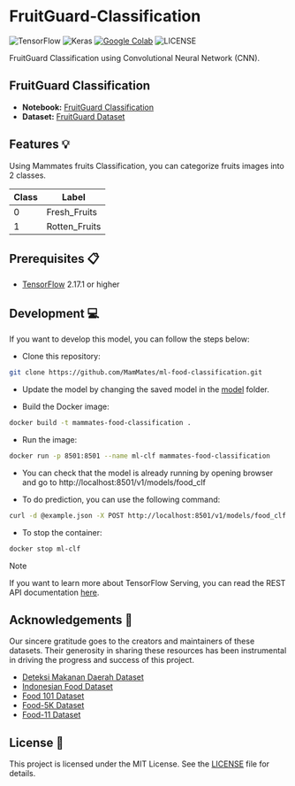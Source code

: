 # FruitGuard-Classification

![TensorFlow](https://img.shields.io/badge/TensorFlow-%23FF6F00.svg?style=for-the-badge&logo=TensorFlow&logoColor=white)
![Keras](https://img.shields.io/badge/Keras-%23D00000.svg?style=for-the-badge&logo=Keras&logoColor=white)
[![Google Colab](https://img.shields.io/badge/open_in_colab-blue?style=for-the-badge&logo=googlecolab&color=blue&labelColor=525252)](https://colab.research.google.com/github/MamMates/ml-food-classification/blob/main/MamMates_Food_Classification.ipynb)
![LICENSE](https://img.shields.io/github/license/MamMates/ml-food-classification?style=for-the-badge)

FruitGuard Classification using Convolutional Neural Network (CNN).

## FruitGuard Classification

- **Notebook:** [FruitGuard Classification](https://colab.research.google.com/drive/1eWbNPGPvpQmxhaxegwuJDD2fQsf2C3ka?usp=sharing)
- **Dataset:** [FruitGuard Dataset](https://drive.google.com/file/d/16YAwpBp0thfyoHIQLi_s6dOTVSCJpGwf/view?usp=sharing)

## Features 💡

Using Mammates fruits Classification, you can categorize fruits images into 2 classes.

| Class | Label        |
| ----- | ------------ |
| 0     | Fresh_Fruits  |
| 1     | Rotten_Fruits |

## Prerequisites 📋

- [TensorFlow](https://www.tensorflow.org/) 2.17.1 or higher


## Development 💻

If you want to develop this model, you can follow the steps below:

- Clone this repository:

```bash
git clone https://github.com/MamMates/ml-food-classification.git
```

- Update the model by changing the saved model in the [model](model/) folder.

- Build the Docker image:

```bash
docker build -t mammates-food-classification .
```

- Run the image:

```bash
docker run -p 8501:8501 --name ml-clf mammates-food-classification
```

- You can check that the model is already running by opening browser and go to http://localhost:8501/v1/models/food_clf

- To do prediction, you can use the following command:

```bash
curl -d @example.json -X POST http://localhost:8501/v1/models/food_clf:predict
```

- To stop the container:

```bash
docker stop ml-clf
```

> [!NOTE]  
> If you want to learn more about TensorFlow Serving, you can read the REST API documentation [here](https://www.tensorflow.org/tfx/serving/api_rest).

## Acknowledgements 🙏

Our sincere gratitude goes to the creators and maintainers of these datasets. Their generosity in sharing these resources has been instrumental in driving the progress and success of this project.

- [Deteksi Makanan Daerah Dataset](https://universe.roboflow.com/fusion-qvvyj)
- [Indonesian Food Dataset](https://universe.roboflow.com/bangkit)
- [Food 101 Dataset](https://www.kaggle.com/datasets/dansbecker/food-101)
- [Food-5K Dataset](https://www.epfl.ch/labs/mmspg/downloads/food-image-datasets/)
- [Food-11 Dataset](https://www.kaggle.com/datasets/trolukovich/food11-image-dataset)

## License 📝

This project is licensed under the MIT License. See the [LICENSE](LICENSE) file for details.
